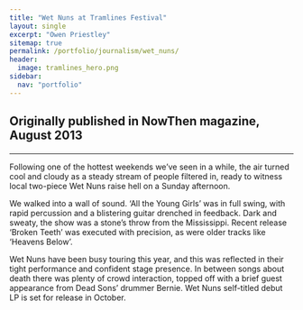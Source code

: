 ```yaml
---
title: "Wet Nuns at Tramlines Festival"
layout: single
excerpt: "Owen Priestley"
sitemap: true
permalink: /portfolio/journalism/wet_nuns/
header:
  image: tramlines_hero.png
sidebar:
  nav: "portfolio"
---
```

<h2 class="subtitle">Originally published in NowThen magazine, August 2013</h2>
<h4> </h4>
<hr>
Following one of the hottest weekends we’ve seen in a while, the air turned cool and cloudy as a steady stream of people filtered in, ready to witness local two-piece Wet Nuns raise hell on a Sunday afternoon.

We walked into a wall of sound. ‘All the Young Girls’ was in full swing, with rapid percussion and a blistering guitar drenched in feedback. Dark and sweaty, the show was a stone’s throw from the Mississippi. Recent release ‘Broken Teeth’ was executed with precision, as were older tracks like ‘Heavens Below’.

Wet Nuns have been busy touring this year, and this was reflected in their tight performance and confident stage presence. In between songs about death there was plenty of crowd interaction, topped off with a brief guest appearance from Dead Sons’ drummer Bernie. Wet Nuns self-titled debut LP is set for release in October.